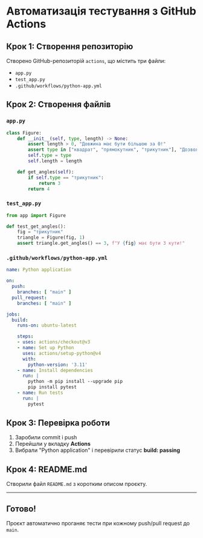 # Автоматизація тестування з GitHub Actions

## Крок 1: Створення репозиторію
Створено GitHub-репозиторій `actions`, що містить три файли:
- `app.py`
- `test_app.py`
- `.github/workflows/python-app.yml`

## Крок 2: Створення файлів

### `app.py`
```python
class Figure:
    def __init__(self, type, length) -> None:
        assert length > 0, "Довжина має бути більшою за 0!"
        assert type in ["квадрат", "прямокутник", "трикутник"], "Дозволені фігури: квадрат, прямокутник, трикутник"
        self.type = type
        self.length = length

    def get_angles(self):
        if self.type == "трикутник":
            return 3
        return 4
```

### `test_app.py`
```python
from app import Figure

def test_get_angles():
    fig = "трикутник"
    triangle = Figure(fig, 1)
    assert triangle.get_angles() == 3, f"У {fig} має бути 3 кути!"
```

### `.github/workflows/python-app.yml`
```yaml
name: Python application

on:
  push:
    branches: [ "main" ]
  pull_request:
    branches: [ "main" ]

jobs:
  build:
    runs-on: ubuntu-latest

    steps:
    - uses: actions/checkout@v3
    - name: Set up Python
      uses: actions/setup-python@v4
      with:
        python-version: '3.11'
    - name: Install dependencies
      run: |
        python -m pip install --upgrade pip
        pip install pytest
    - name: Run tests
      run: |
        pytest
```

## Крок 3: Перевірка роботи

1. Заробили commit і push
2. Перейшли у вкладку **Actions**
3. Вибрали "Python application" і перевірили статус **build: passing**

## Крок 4: README.md

Створили файл `README.md` з коротким описом проєкту.

---

## Готово!
Проєкт автоматично проганяє тести при кожному push/pull request до `main`.


